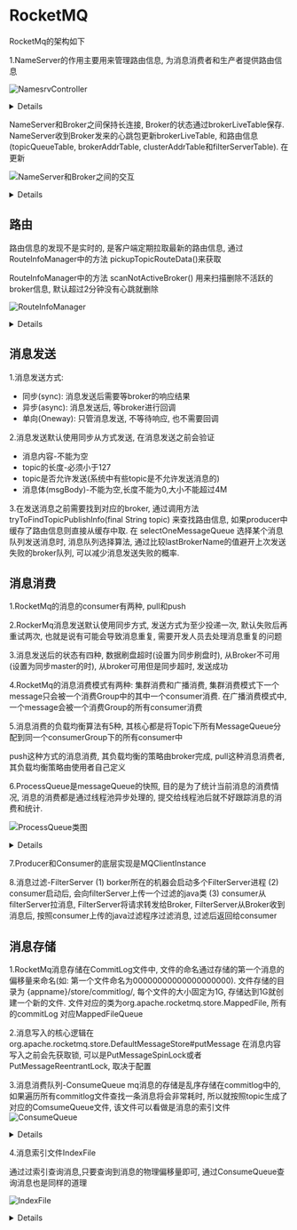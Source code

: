 # RocketMQ

RocketMq的架构如下

1.NameServer的作用主要用来管理路由信息, 为消息消费者和生产者提供路由信息

![NamesrvController](http://www.plantuml.com/plantuml/png/ZPBDRi8m48JlVWgBOzI81oYAw8-gLeLABQZt9Ta4YusDrkjSghvxWzrKb0Z1SMT6tqwycNi1bj2IMXiXr9CtQD5pz-2ii2D2dYXL4dYlHywNocjZWVJhPo_Mfbc2XGPPxxf_yn3xS47mnTPkoF69eBw7NQVHVfLEa6VmsoNiPojXOvjffiNjJQcpwOrU62-pzu017q6WA98LXJLi2CypDknso8SFZA3xE4R8htLNLNo1KLBmSWHPePnPK1H3-0zxUw5RJ1vrMvWkFa_gb-O8kfeJ7okPHUy-6HBalZHto8UEkevA4XAwlyxe7z1PpgRPIZuwcPgZhK9BFm00)

<details>
@startuml
Title "NamesrvController"

class NamesrvController{
-final KVConfigManager kvConfigManager
-final RouteInfoManager routeInfoManager
}

class RouteInfoManager{
- final HashMap<String/* topic */, List<QueueData>> topicQueueTable
- final HashMap<String/* brokerName */, BrokerData> brokerAddrTable
- final HashMap<String/* clusterName */, Set<String/* brokerName */>> clusterAddrTable;
- final HashMap<String/* brokerAddr */, BrokerLiveInfo> brokerLiveTable
- final HashMap<String/* brokerAddr */, List<String>/* Filter Server */> filterServerTable
}

NamesrvController *-right- RouteInfoManager
@enduml
</details>

NameServer和Broker之间保持长连接, Broker的状态通过brokerLiveTable保存. NameServer收到Broker发来的心跳包更新brokerLiveTable, 和路由信息(topicQueueTable, brokerAddrTable, clusterAddrTable和filterServerTable). 在更新

![NameServer和Broker之间的交互](http://www.plantuml.com/plantuml/png/SoWkIImgAStDuT9mAihFJYtILD1DoI_FqxLJqF1Bp4qDJYqg0mbQAJnRtsziKFnqtQndqxSzxP_uig7nwVxc5zitSt5f11JbfvGcuzCxV-cBzOjUR5__VCh69_iNFcjSpyMLbr-Igf2JcbQYa9-6efuBQDEpDGkVJTdsj6C3n8uNongvditUycpQXfp4ufBGWfJ4ajIGpDnKeEDp2tGKk9vFMV5ixjBdkxSywrgI1FQ6JsPPQaXYKaugLsfUYWB8BYu780leKG00)

<details>
@startuml
(Broker) -down-> (NameServer) : 每30s定时发送心跳

(Producer) -down-> (NameServer) : 查询路由信息

note left of (NameServer)
每次收到心跳要
更新lastUpdateTimestamp, 
用来维护brokerLiveTable
end note
@enduml
</details>

## 路由

路由信息的发现不是实时的, 是客户端定期拉取最新的路由信息, 通过RouteInfoManager中的方法 pickupTopicRouteData()来获取

RouteInfoManager中的方法 scanNotActiveBroker() 用来扫描删除不活跃的broker信息, 默认超过2分钟没有心跳就删除

![RouteInfoManager](http://www.plantuml.com/plantuml/png/LOqn3i8m34Ltdy9ZgrwY81O6680BMAbRMGrsvJXT47Sdi37-__JqnXBaKPyPKgPIy6Or-AopNKWNTdp1i9jCM1BfrUAGGdO-kgtiNG_3mpP9F-T4GTZ6MhV_ivj5AUCzN7J1-B8UtZ2oJYtx0G00)

<details>
@startuml
class RouteInfoManger {
+void scanNotActiveBroker()
+TopicRouteData pickupTopicRouteData(final String topic)
}
@enduml
</details>

## 消息发送

1.消息发送方式: 
* 同步(sync): 消息发送后需要等broker的响应结果
* 异步(async): 消息发送后, 等broker进行回调
* 单向(Oneway): 只管消息发送, 不等待响应, 也不需要回调

2.消息发送默认使用同步从方式发送, 在消息发送之前会验证
* 消息内容-不能为空
* topic的长度-必须小于127
* topic是否允许发送(系统中有些topic是不允许发送消息的)
* 消息体(msgBody)-不能为空,长度不能为0,大小不能超过4M

3.在发送消息之前需要找到对应的broker, 通过调用方法 tryToFindTopicPublishInfo(final String topic) 来查找路由信息, 
如果producer中缓存了路由信息则直接从缓存中取. 在 selectOneMessageQueue 选择某个消息队列发送消息时, 消息队列选择算法,
通过比较lastBrokerName的值避开上次发送失败的broker队列, 可以减少消息发送失败的概率.




## 消息消费

1.RocketMq的消息的consumer有两种, pull和push

2.RockerMq消息发送默认使用同步方式, 发送方式为至少投递一次, 默认失败后再重试两次, 也就是说有可能会导致消息重复, 需要开发人员去处理消息重复的问题

3.消息发送后的状态有四种, 数据刷盘超时(设置为同步刷盘时), 从Broker不可用(设置为同步master的时), 从broker可用但是同步超时, 发送成功

4.RocketMq的消息消费模式有两种: 集群消费和广播消费, 集群消费模式下一个message只会被一个消费Group中的其中一个consumer消费. 在广播消费模式中,一个message会被一个消费Group的所有consumer消费

5.消息消费的负载均衡算法有5种, 其核心都是将Topic下所有MessageQueue分配到同一个consumerGroup下的所有consumer中

  push这种方式的消息消费, 其负载均衡的策略由broker完成, pull这种消息消费者, 其负载均衡策略由使用者自己定义
  
6.ProcessQueue是messageQueue的快照, 目的是为了统计当前消息的消费情况, 消息的消费都是通过线程池异步处理的, 提交给线程池后就不好跟踪消息的消费和统计.

![ProcessQueue类图](http://www.plantuml.com/plantuml/png/SoWkIImgAStDuU8AoIp9ILLG2YZAJqujBWuiJIrDVRvnzzFP-vIuk99p4ekB5P2bi8bLS-ag51HbbYMMf2e4fIQcX1TbbgJwv2TdA-G0YP2Yr5JVn085MuMyr7AWV6fUIL5YNWcAGWrD92EW6cnyylFITHHyWROafgUwLfJOAUGMfqCbkMgv75BpKe0U0000)

<details>
@startuml
Title "ProcessQueue类图"

class ProcessQueue

class ProcessQueue{
- private ReadWriteLock lockTreeMap = new ReentrantReadWriteLock()
- private TreeMap<Long, MessageExt> msgTreeMap
}
@enduml
</details>

7.Producer和Consumer的底层实现是MQClientInstance 
  
8.消息过滤-FilterServer
  (1) borker所在的机器会启动多个FilterServer进程
  (2) consumer启动后, 会向filterServer上传一个过滤的java类
  (3) consumer从filterServer拉消息, FilterServer将请求转发给Broker, FilterServer从Broker收到消息后, 按照consumer上传的java过滤程序过滤消息, 
  过滤后返回给consumer
  
## 消息存储

1.RocketMq消息存储在CommitLog文件中, 文件的命名通过存储的第一个消息的偏移量来命名(如: 第一个文件命名为00000000000000000000). 文件存储的目录为 {appname}/store/commitlog/,
  每个文件的大小固定为1G, 存储达到1G就创建一个新的文件. 文件对应的类为org.apache.rocketmq.store.MappedFile, 所有的commitLog 对应MappedFileQueue

2.消息写入的核心逻辑在org.apache.rocketmq.store.DefaultMessageStore#putMessage
  在消息内容写入之前会先获取锁, 可以是PutMessageSpinLock或者PutMessageReentrantLock, 取决于配置
  
3.消息消费队列-ConsumeQueue
  mq消息的存储是乱序存储在commitlog中的, 如果遍历所有commitlog文件查找一条消息将会非常耗时, 所以就按照topic生成了对应的ComsumeQueue文件, 该文件可以看做是消息的索引文件
  ![ConsumeQueue](http://www.plantuml.com/plantuml/png/SoWkIImgAStDuKhEIImkLd3EpoikpKqDB4qjJQtcKW22dFoyT8Nqr1B_jBJYr1BFFB2KKsL8PcwgHbfcNc8EH4K9a0yqAxT0qrfVN-5bmwmN-zkVRUjurhZ-wTePJvjMF9k-xUNqBS_cBuK8FkzS-Nn2szF6_kVBTxzix-UgvN98pKi1kWC0)

<details>
@startuml
class IndexFile{
    boolean putKey(final String key, final long phyOffset, final long storeTimestamp);//插入索引记录
    
    void selectPhyOffset(final List<Long> phyOffsets, final String key, final int maxNum,
        final long begin, final long end, boolean lock);//通过索引key(=topic#消息key)查找消息
}
@enduml
</details>

4.消息索引文件IndexFile

通过过索引查询消息,只要查询到消息的物理偏移量即可, 通过ConsumeQueue查询消息也是同样的道理  
  
![IndexFile](http://www.plantuml.com/plantuml/png/SoWkIImgAStDuKhEIImkLl3CIqcjSClCIQtcKW22fFpydDJ4F8M2qXBlr4gDjCoyn1o5u9AYpBnqXUpKIXq5Y4XEFf1Va57fdvPMd5g28bfSab-K6fAPcmgqABT0qrfV_rd_fAUjIvzlMVHqpzGNwpOytJiLR1MOAClFJ54eJir9JIu9W1a7jTKdixZ4nWTef1t2fc8T1LnEoimhKSXDhF0hpTNXKe00P6SbfQPdvg4uD3KlHGVcNw18SZR8hIyRPhtOtmvnAz1m3TkI_8BCPELdspgUDQu72cW-cx_qMUS-29-hbii1Q0emC040)
 
<details>
@startuml
class ConsumeQueue{
    long getOffsetInQueueByTime(final long timestamp);// 通过消息存储时间查消息物理偏移量
}
@enduml
</details>  
  

